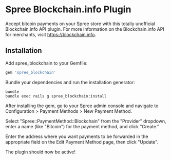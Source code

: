 Spree Blockchain.info Plugin
=============

Accept bitcoin payments on your Spree store with this totally unofficial Blockchain.info API plugin. For more information on the Blockchain.info API for merchants, visit https://blockchain.info.

Installation
------------

Add spree_blockchain to your Gemfile:

```ruby
gem 'spree_blockchain'
```

Bundle your dependencies and run the installation generator:

```shell
bundle
bundle exec rails g spree_blockchain:install
```

After installing the gem, go to your Spree admin console and navigate to Configuration > Payment Methods > New Payment Method.

Select "Spree::PaymentMethod::Blockchain" from the "Provider" dropdown, enter a name (like "Bitcoin") for the payment method, and click "Create."

Enter the address where you want payments to be forwarded in the appropriate field on the Edit Payment Method page, then click "Update".

The plugin should now be active!
